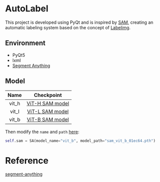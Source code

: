 # AutoLabel
 This project is developed using PyQt and is inspired by [SAM](https://github.com/facebookresearch/segment-anything), creating an automatic labeling system based on the concept of [Labelimg](https://github.com/heartexlabs/labelImg).

## Environment
- PyQt5
- lxml
- [Segment Anything](https://github.com/facebookresearch/segment-anything#installation)

## Model
| Name | Checkpoint |
| :--: | :--: |
| vit_h | [ViT-H SAM model](https://dl.fbaipublicfiles.com/segment_anything/sam_vit_h_4b8939.pth) |
| vit_l | [ViT-L SAM model](https://dl.fbaipublicfiles.com/segment_anything/sam_vit_l_0b3195.pth) |
| vit_b | [ViT-B SAM model](https://dl.fbaipublicfiles.com/segment_anything/sam_vit_b_01ec64.pth) |

Then modify the `name` and `path` [here](https://github.com/qpal147147/AutoLabel/blob/main/autoLabel.py#L24):
```python
self.sam = SA(model_name="vit_b", model_path="sam_vit_b_01ec64.pth")
```

# Reference
[segment-anything](https://github.com/facebookresearch/segment-anything)
